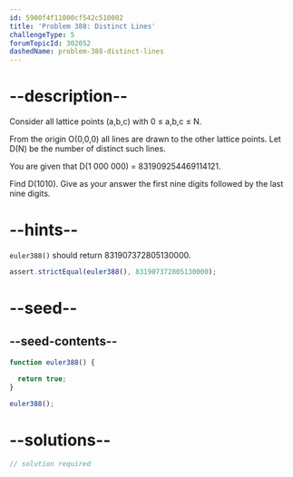 ```yaml
---
id: 5900f4f11000cf542c510002
title: 'Problem 388: Distinct Lines'
challengeType: 5
forumTopicId: 302052
dashedName: problem-388-distinct-lines
---
```


# --description--

Consider all lattice points (a,b,c) with 0 ≤ a,b,c ≤ N.

From the origin O(0,0,0) all lines are drawn to the other lattice points. Let D(N) be the number of distinct such lines.

You are given that D(1 000 000) = 831909254469114121.

Find D(1010). Give as your answer the first nine digits followed by the last nine digits.

# --hints--

`euler388()` should return 831907372805130000.

```js
assert.strictEqual(euler388(), 831907372805130000);
```

# --seed--

## --seed-contents--

```js
function euler388() {

  return true;
}

euler388();
```

# --solutions--

```js
// solution required
```
